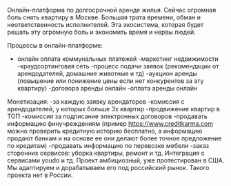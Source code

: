 Онлайн-платформа по долгосрочной аренде жилья. Сейчас огромная боль снять квартиру в Москве. Большая трата времени, обман и неответственность исполнителей. Эта экосистема, которая будет решать эту огромную боль и экономить время и нервы людей. 
 
Процессы в онлайн-платформе: 
- онлайн оплата коммунальных платежей 
-маркетинг недвижимости 
-краудсортинговая сеть 
-процесс подачи заявок (рекомендации от арендодателей, домашние животные и тд) 
-аукцион аренды (повышение или понижение цены если нет конкурентов за эту квартиру) 
-договора аренды онлайн 
-оплата аренды онлайн 
 
Монетизация: 
-за каждую заявку арендаторов 
-комиссия с арендодателей, у которых больше 3х квартир 
-продвижение квартир в ТОП 
-комиссия за подписание электронных договоров 
-продавать информацию финучреждениям (пример https://www.creditkarma.com можно проверить кредитную историю бесплатно, а информацию продают банкам и на основе ее они делают более точное предложение по кредитам) 
-продавать информацию по перевозке мебели 
-заказ сторонних сервисов: уборка квартиры, ремонт и тд. Интеграция с сервисами youdo и тд. 
Проект амбициозный, уже протестирован в США. Мы адаптируем и дорабатываем его под российский рынок. Такого проекта нет в России. 